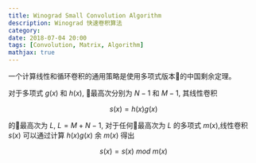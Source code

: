 ```yaml
---
title: Winograd Small Convolution Algorithm
description: Winograd 快速卷积算法
category: 
date: 2018-07-04 20:00
tags: [Convolution, Matrix, Algorithm]
mathjax: true
---
```


一个计算线性和循环卷积的通用策略是使用多项式版本的中国剩余定理。

对于多项式 $g(x)$ 和 $h(x)$, 最高次分别为 $N-1$ 和 $M-1$, 其线性卷积

$$
s(x)=h(x)g(x)
$$

的最高次为 $L$, $L=M+N-1$, 对于任何最高次为 $L$ 的多项式 $m(x)$,线性卷积 $s(x)$ 可以通过计算 $h(x)g(x)$ 余 $m(x)$ 得出

$$
s(x)=s(x)\ mod \ m(x)
$$
